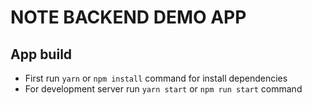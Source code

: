 # NOTE BACKEND DEMO APP
## App build
- First run `yarn` or `npm install` command for install dependencies
- For development server run `yarn start` or `npm run start` command